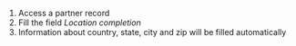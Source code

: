 1.  Access a partner record
2.  Fill the field *Location completion*
3.  Information about country, state, city and zip will be filled
    automatically

